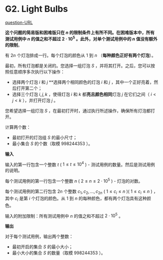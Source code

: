 # G2. Light Bulbs
[question-URL](https://codeforces.com/contest/1907/problem/G)

**这个问题的简易版和困难版只在 $n$ 的限制条件上有所不同。在困难版本中，所有测试用例中 $n$ 的值之和不超过 $2 \cdot 10^5$ 。此外，对单个测试用例中的 $n$ 值没有额外的限制**。

有 $2n$ 个灯泡排成一行。每个灯泡的颜色从 $1$ 到 $n$ （**每种颜色正好有两个灯泡**）。

最初，所有灯泡都是关闭的。您选择一组灯泡 $S$ ，并将其打开。之后，您可以按照任意顺序多次执行以下操作：

- 选择两个灯泡 $i$ 和 $j$ **选择两个相同颜色的灯泡 $i$ 和 $j$ ，其中一个正好亮着，然后打开第二个；
- 选择三个灯泡 $i, j, k$ ，使得灯泡 $i$ 和 $k$ 都**亮且颜色相同**灯泡 $j$ 在它们之间（ $i \lt j \lt k$ ），并打开灯泡 $j$ 。

您希望选择一组灯泡 $S$ ，在最初打开时，通过执行所述操作，确保所有灯泡都打开。

计算两个数：

- 最初打开的灯泡组 $S$ 的最小尺寸；
- 最小集合 $S$ 的个数（取模 $998244353$ ）。

**输入**

输入的第一行包含一个整数 $t$ ( $1 \le t \le 10^4$ ) - 测试用例的数量。然后是测试用例的说明。

每个测试用例的第一行包含一个整数 $n$ ( $2 \le n \le 2 \cdot 10^5$ ) - 灯泡的对数。

每个测试用例的第二行包含 $2n$ 个整数 $c_1, c_2, \dots, c_{2n}$ ( $1 \le c_i \le n$ )( $1 \le c_i \le n$ ) ，其中 $c_i$ 是第 $i$ 个灯泡的颜色。从 $1$ 到 $n$ 的每种颜色，都有两个灯泡具有这种颜色。

输入的附加限制：所有测试用例中 $n$ 的值之和不超过 $2 \cdot 10^5$ 。


**输出**

对于每个测试用例，输出两个整数：

- 最初开启的集合 $S$ 的最小大小；
- 最小大小的集合 $S$ 的数量（取模 $998244353$ ）。


